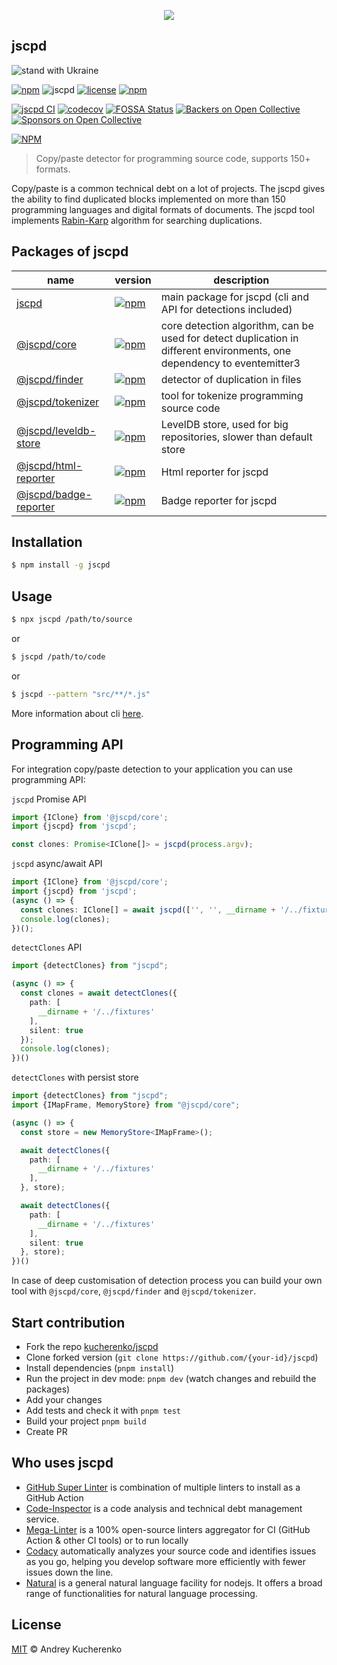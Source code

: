 
<p align="center">
  <img src="https://raw.githubusercontent.com/kucherenko/jscpd/master/assets/logo.svg?sanitize=true">
</p>

## jscpd

![stand with Ukraine](https://badgen.net/badge/support/UKRAINE/?color=0057B8&labelColor=FFD700)

[![npm](https://img.shields.io/npm/v/jscpd.svg?style=flat-square)](https://www.npmjs.com/package/jscpd)
![jscpd](https://raw.githubusercontent.com/kucherenko/jscpd/master/assets/jscpd-badge.svg?sanitize=true)
[![license](https://img.shields.io/github/license/kucherenko/jscpd.svg?style=flat-square)](https://github.com/kucherenko/jscpd/blob/master/LICENSE)
[![npm](https://img.shields.io/npm/dw/jscpd.svg?style=flat-square)](https://www.npmjs.com/package/jscpd)


[![jscpd CI](https://github.com/kucherenko/jscpd/actions/workflows/nodejs.yml/badge.svg)](https://github.com/kucherenko/jscpd/actions/workflows/nodejs.yml)
[![codecov](https://codecov.io/gh/kucherenko/jscpd/branch/master/graph/badge.svg)](https://codecov.io/gh/kucherenko/jscpd)
[![FOSSA Status](https://app.fossa.io/api/projects/git%2Bgithub.com%2Fkucherenko%2Fjscpd.svg?type=shield)](https://app.fossa.io/projects/git%2Bgithub.com%2Fkucherenko%2Fjscpd?ref=badge_shield)
[![Backers on Open Collective](https://opencollective.com/jscpd/backers/badge.svg)](#backers)
[![Sponsors on Open Collective](https://opencollective.com/jscpd/sponsors/badge.svg)](#sponsors)

[![NPM](https://nodei.co/npm/jscpd.svg)](https://nodei.co/npm/jscpd/)

> Copy/paste detector for programming source code, supports 150+ formats.

Copy/paste is a common technical debt on a lot of projects. The jscpd gives the ability to find duplicated blocks implemented on more than 150 programming languages and digital formats of documents.
The jscpd tool implements [Rabin-Karp](https://en.wikipedia.org/wiki/Rabin%E2%80%93Karp_algorithm) algorithm for searching duplications.

## Packages of jscpd

| name                 | version  |  description  |
|----------------------|----------|---------------|
| [jscpd](apps/jscpd) | [![npm](https://img.shields.io/npm/v/jscpd.svg?style=flat-square)](https://www.npmjs.com/package/jscpd) | main package for jscpd (cli and API for detections included) |
| [@jscpd/core](packages/core) | [![npm](https://img.shields.io/npm/v/@jscpd/core.svg?style=flat-square)](https://www.npmjs.com/package/@jscpd/core) |core detection algorithm, can be used for detect duplication in different environments, one dependency to eventemitter3 |
| [@jscpd/finder](packages/finder) | [![npm](https://img.shields.io/npm/v/@jscpd/finder.svg?style=flat-square)](https://www.npmjs.com/package/@jscpd/finder) | detector of duplication in files  |
| [@jscpd/tokenizer](packages/tokenizer) | [![npm](https://img.shields.io/npm/v/@jscpd/tokenizer.svg?style=flat-square)](https://www.npmjs.com/package/@jscpd/tokenizer) | tool for tokenize programming source code |
| [@jscpd/leveldb-store](packages/leveldb-store) | [![npm](https://img.shields.io/npm/v/@jscpd/leveldb-store.svg?style=flat-square)](https://www.npmjs.com/package/@jscpd/leveldb-store) | LevelDB store, used for big repositories, slower than default store |
| [@jscpd/html-reporter](packages/html-reporter) | [![npm](https://img.shields.io/npm/v/@jscpd/html-reporter.svg?style=flat-square)](https://www.npmjs.com/package/@jscpd/html-reporter) | Html reporter for jscpd |
| [@jscpd/badge-reporter](packages/badge-reporter) | [![npm](https://img.shields.io/npm/v/@jscpd/badge-reporter.svg?style=flat-square)](https://www.npmjs.com/package/@jscpd/badge-reporter) | Badge reporter for jscpd |

## Installation
```bash
$ npm install -g jscpd
```
## Usage
```bash
$ npx jscpd /path/to/source
```
or

```bash
$ jscpd /path/to/code
```
or

```bash
$ jscpd --pattern "src/**/*.js"
```
More information about cli [here](apps/jscpd).

## Programming API

For integration copy/paste detection to your application you can use programming API:

`jscpd` Promise API
```typescript
import {IClone} from '@jscpd/core';
import {jscpd} from 'jscpd';

const clones: Promise<IClone[]> = jscpd(process.argv);
```

`jscpd` async/await API
```typescript
import {IClone} from '@jscpd/core';
import {jscpd} from 'jscpd';
(async () => {
  const clones: IClone[] = await jscpd(['', '', __dirname + '/../fixtures', '-m', 'weak', '--silent']);
  console.log(clones);
})();

```

`detectClones` API
```typescript
import {detectClones} from "jscpd";

(async () => {
  const clones = await detectClones({
    path: [
      __dirname + '/../fixtures'
    ],
    silent: true
  });
  console.log(clones);
})()
```

`detectClones` with persist store
```typescript
import {detectClones} from "jscpd";
import {IMapFrame, MemoryStore} from "@jscpd/core";

(async () => {
  const store = new MemoryStore<IMapFrame>();

  await detectClones({
    path: [
      __dirname + '/../fixtures'
    ],
  }, store);

  await detectClones({
    path: [
      __dirname + '/../fixtures'
    ],
    silent: true
  }, store);
})()
```

In case of deep customisation of detection process you can build your own tool with `@jscpd/core`, `@jscpd/finder` and `@jscpd/tokenizer`.

## Start contribution

 - Fork the repo [kucherenko/jscpd](https://github.com/kucherenko/jscpd/)
 - Clone forked version (`git clone https://github.com/{your-id}/jscpd`)
 - Install dependencies (`pnpm install`)
 - Run the project in dev mode: `pnpm dev` (watch changes and rebuild the packages)
 - Add your changes
 - Add tests and check it with `pnpm test`
 - Build your project `pnpm build`
 - Create PR

## Who uses jscpd
 - [GitHub Super Linter](https://github.com/github/super-linter) is combination of multiple linters to install as a GitHub Action
 - [Code-Inspector](https://www.code-inspector.com/) is a code analysis and technical debt management service.
 - [Mega-Linter](https://nvuillam.github.io/mega-linter/) is a 100% open-source linters aggregator for CI (GitHub Action & other CI tools) or to run locally
 - [Codacy](http://docs.codacy.com/getting-started/supported-languages-and-tools/) automatically analyzes your source code and identifies issues as you go, helping you develop software more efficiently with fewer issues down the line.
 - [Natural](https://github.com/NaturalNode/natural) is a general natural language facility for nodejs. It offers a broad range of functionalities for natural language processing.



## License

[MIT](LICENSE) © Andrey Kucherenko

